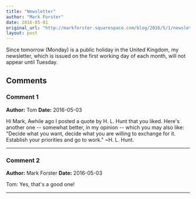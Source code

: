 ```yaml
---
title: "Newsletter"
author: "Mark Forster"
date: 2016-05-01
original_url: "http://markforster.squarespace.com/blog/2016/5/1/newsletter.html"
layout: post
---
```


Since tomorrow (Monday) is a public holiday in the United Kingdom, my newsletter, which is issued on the first working day of each month, will not appear until Tuesday.

## Comments

### Comment 1
**Author:** Tom
**Date:** 2016-05-03

Hi Mark,
Awhile ago I posted a quote by H. L. Hunt that you liked. Here's another one -- somewhat better, in my opinion -- which you may also like:
"Decide what you want, decide what you are willing to exchange for it.
Establish your priorities and go to work." ~H. L. Hunt.

---

### Comment 2
**Author:** Mark Forster
**Date:** 2016-05-03

Tom:
Yes, that's a good one!

---
